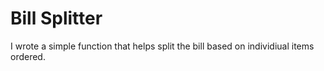 # Bill Splitter

I wrote a simple function that helps split the bill based on individiual items ordered.
